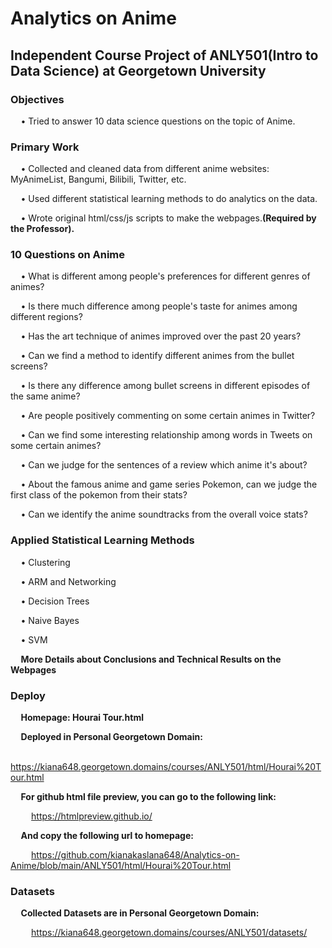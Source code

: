 # Analytics on Anime

## Independent Course Project of ANLY501(Intro to Data Science) at Georgetown University

### Objectives
$\quad$• Tried to answer 10 data science questions on the topic of Anime.

### Primary Work
$\quad$• Collected and cleaned data from different anime websites: MyAnimeList, Bangumi, Bilibili, Twitter, etc.  

$\quad$• Used different statistical learning methods to do analytics on the data.  

$\quad$• Wrote original html/css/js scripts to make the webpages.**(Required by the Professor).**

### 10 Questions on Anime
$\quad$• What is different among people's preferences for different genres of animes?

$\quad$• Is there much difference among people's taste for animes among different regions?

$\quad$• Has the art technique of animes improved over the past 20 years?

$\quad$• Can we find a method to identify different animes from the bullet screens?

$\quad$• Is there any difference among bullet screens in different episodes of the same anime?

$\quad$• Are people positively commenting on some certain animes in Twitter?

$\quad$• Can we find some interesting relationship among words in Tweets on some certain animes?

$\quad$• Can we judge for the sentences of a review which anime it's about?

$\quad$• About the famous anime and game series Pokemon, can we judge the first class of the pokemon from their stats?

$\quad$• Can we identify the anime soundtracks from the overall voice stats?

### Applied Statistical Learning Methods
$\quad$• Clustering  

$\quad$• ARM and Networking  

$\quad$• Decision Trees

$\quad$• Naive Bayes  

$\quad$• SVM

$\quad\textbf{More Details about Conclusions and Technical Results on the Webpages}$  

### Deploy
$\quad\textbf{Homepage: Hourai Tour.html}$

$\quad\textbf{Deployed in Personal Georgetown Domain:}$  

$\quad\quad$https://kiana648.georgetown.domains/courses/ANLY501/html/Hourai%20Tour.html

$\quad\textbf{For github html file preview, you can go to the following link:}$  

$\quad\quad$https://htmlpreview.github.io/

$\quad\textbf{And copy the following url to homepage:}$

$\quad\quad$https://github.com/kianakaslana648/Analytics-on-Anime/blob/main/ANLY501/html/Hourai%20Tour.html

### Datasets
$\quad\textbf{Collected Datasets are in Personal Georgetown Domain:}$  

$\quad\quad$https://kiana648.georgetown.domains/courses/ANLY501/datasets/
